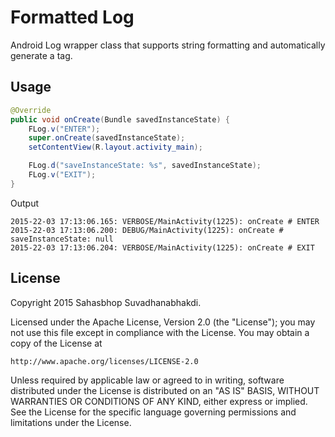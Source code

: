 # Formatted Log

Android Log wrapper class that supports string formatting and automatically generate a tag.

## Usage
```java
@Override
public void onCreate(Bundle savedInstanceState) {
	FLog.v("ENTER");
	super.onCreate(savedInstanceState);
	setContentView(R.layout.activity_main);

	FLog.d("saveInstanceState: %s", savedInstanceState);
	FLog.v("EXIT");
}
```
Output
```
2015-22-03 17:13:06.165: VERBOSE/MainActivity(1225): onCreate # ENTER
2015-22-03 17:13:06.200: DEBUG/MainActivity(1225): onCreate # saveInstanceState: null
2015-22-03 17:13:06.204: VERBOSE/MainActivity(1225): onCreate # EXIT
```

## License
Copyright 2015 Sahasbhop Suvadhanabhakdi.

Licensed under the Apache License, Version 2.0 (the "License");
you may not use this file except in compliance with the License.
You may obtain a copy of the License at

    http://www.apache.org/licenses/LICENSE-2.0

Unless required by applicable law or agreed to in writing, software
distributed under the License is distributed on an "AS IS" BASIS,
WITHOUT WARRANTIES OR CONDITIONS OF ANY KIND, either express or implied.
See the License for the specific language governing permissions and
limitations under the License.